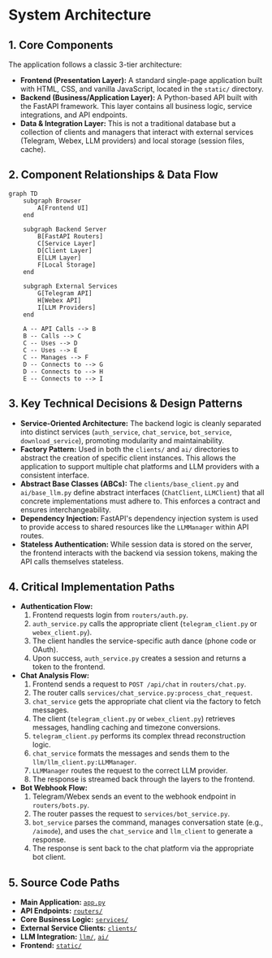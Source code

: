 # System Architecture

## 1. Core Components
The application follows a classic 3-tier architecture:
- **Frontend (Presentation Layer):** A standard single-page application built with HTML, CSS, and vanilla JavaScript, located in the `static/` directory.
- **Backend (Business/Application Layer):** A Python-based API built with the FastAPI framework. This layer contains all business logic, service integrations, and API endpoints.
- **Data & Integration Layer:** This is not a traditional database but a collection of clients and managers that interact with external services (Telegram, Webex, LLM providers) and local storage (session files, cache).

## 2. Component Relationships & Data Flow

```mermaid
graph TD
    subgraph Browser
        A[Frontend UI]
    end

    subgraph Backend Server
        B[FastAPI Routers]
        C[Service Layer]
        D[Client Layer]
        E[LLM Layer]
        F[Local Storage]
    end

    subgraph External Services
        G[Telegram API]
        H[Webex API]
        I[LLM Providers]
    end

    A -- API Calls --> B
    B -- Calls --> C
    C -- Uses --> D
    C -- Uses --> E
    C -- Manages --> F
    D -- Connects to --> G
    D -- Connects to --> H
    E -- Connects to --> I
```

## 3. Key Technical Decisions & Design Patterns
- **Service-Oriented Architecture:** The backend logic is cleanly separated into distinct services (`auth_service`, `chat_service`, `bot_service`, `download_service`), promoting modularity and maintainability.
- **Factory Pattern:** Used in both the `clients/` and `ai/` directories to abstract the creation of specific client instances. This allows the application to support multiple chat platforms and LLM providers with a consistent interface.
- **Abstract Base Classes (ABCs):** The `clients/base_client.py` and `ai/base_llm.py` define abstract interfaces (`ChatClient`, `LLMClient`) that all concrete implementations must adhere to. This enforces a contract and ensures interchangeability.
- **Dependency Injection:** FastAPI's dependency injection system is used to provide access to shared resources like the `LLMManager` within API routes.
- **Stateless Authentication:** While session data is stored on the server, the frontend interacts with the backend via session tokens, making the API calls themselves stateless.

## 4. Critical Implementation Paths
- **Authentication Flow:**
  1. Frontend requests login from `routers/auth.py`.
  2. `auth_service.py` calls the appropriate client (`telegram_client.py` or `webex_client.py`).
  3. The client handles the service-specific auth dance (phone code or OAuth).
  4. Upon success, `auth_service.py` creates a session and returns a token to the frontend.
- **Chat Analysis Flow:**
  1. Frontend sends a request to `POST /api/chat` in `routers/chat.py`.
  2. The router calls `services/chat_service.py:process_chat_request`.
  3. `chat_service` gets the appropriate chat client via the factory to fetch messages.
  4. The client (`telegram_client.py` or `webex_client.py`) retrieves messages, handling caching and timezone conversions.
  5. `telegram_client.py` performs its complex thread reconstruction logic.
  6. `chat_service` formats the messages and sends them to the `llm/llm_client.py:LLMManager`.
  7. `LLMManager` routes the request to the correct LLM provider.
  8. The response is streamed back through the layers to the frontend.
- **Bot Webhook Flow:**
  1. Telegram/Webex sends an event to the webhook endpoint in `routers/bots.py`.
  2. The router passes the request to `services/bot_service.py`.
  3. `bot_service` parses the command, manages conversation state (e.g., `/aimode`), and uses the `chat_service` and `llm_client` to generate a response.
  4. The response is sent back to the chat platform via the appropriate bot client.

## 5. Source Code Paths
- **Main Application:** [`app.py`](./app.py)
- **API Endpoints:** [`routers/`](./routers/)
- **Core Business Logic:** [`services/`](./services/)
- **External Service Clients:** [`clients/`](./clients/)
- **LLM Integration:** [`llm/`](./llm/), [`ai/`](./ai/)
- **Frontend:** [`static/`](./static/)